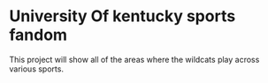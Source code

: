 # University Of kentucky sports fandom
This project will show all of the areas where the wildcats play across various sports.


